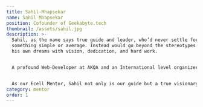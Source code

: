 ```yaml
---
title: Sahil-Mhapsekar
name: Sahil Mhapsekar
position: Cofounder of Geekabyte.tech
thumbnail: /assets/sahil.jpg
description: >-
  Sahil, as the name says true guide and leader, who’d never settle for
  something simple or average. Instead would go beyond the stereotypes and craft
  his own dreams with vision, dedication, and hard work.


  A profound Web-Developer at AKQA and an International level organizer of React conferences under the banner of “REACT INDIA”. Under his present company Geekabyte, he takes workshops and talks on topics revolving around ReactJS and GraphQL with his team of expert web developers.


  As our Ecell Mentor, Sahil not only is our guide but a true visionary and motivation behind every successful projects and startups. He is a perfect example of how a leader should be! 
category: mentor
order: 1
---
```

